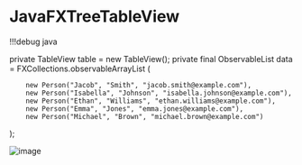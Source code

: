 # JavaFXTreeTableView

!!!debug java

private TableView<Person> table = new TableView<Person>();
private final ObservableList<Person> data = FXCollections.observableArrayList (

        new Person("Jacob", "Smith", "jacob.smith@example.com"),
        new Person("Isabella", "Johnson", "isabella.johnson@example.com"),
        new Person("Ethan", "Williams", "ethan.williams@example.com"),
        new Person("Emma", "Jones", "emma.jones@example.com"),
        new Person("Michael", "Brown", "michael.brown@example.com")

);

![image](https://user-images.githubusercontent.com/100700381/214095814-f612c88b-6e71-43f7-a7cc-541dbb14e8e9.png)


